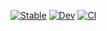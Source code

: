 [![Stable](https://img.shields.io/badge/docs-stable-blue.svg)](https://humans-of-julia.github.io/Dizkord.jl/stable/)
[![Dev](https://img.shields.io/badge/docs-dev-blue.svg)](https://humans-of-julia.github.io/Dizkord.jl/dev/)
[![CI](https://github.com/Humans-of-Julia/Dizkord.jl/actions/workflows/ci.yml/badge.svg)](https://github.com/Humans-of-Julia/Dizkord.jl/actions/workflows/ci.yml)
